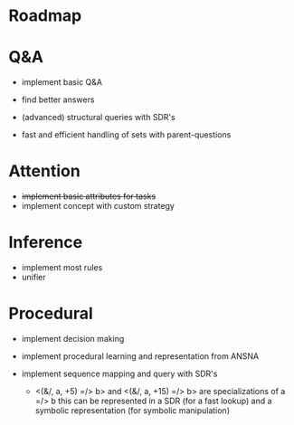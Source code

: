 Roadmap
===

Q&A
====

* implement basic Q&A
* find better answers
* (advanced) structural queries with SDR's

* fast and efficient handling of sets with parent-questions

Attention
====

* ~~implement basic attributes for tasks~~
* implement concept with custom strategy

Inference
====

* implement most rules
* unifier

Procedural
====

* implement decision making
* implement procedural learning and representation from ANSNA

* implement sequence mapping and query with SDR's
   * <(&/, a, +5) =/> b> and <(&/, a, +15) =/> b> are specializations of a =/> b
     this can be represented in a SDR (for a fast lookup) and a symbolic representation (for symbolic manipulation)